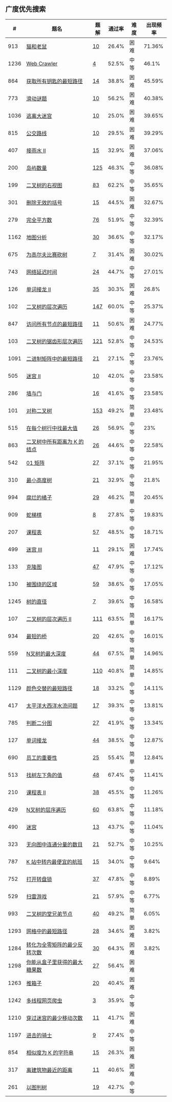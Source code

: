 ## 广度优先搜索

| \# | 题名 | 题解 | 通过率 | 难度 | 出现频率   |
|------|----------------------|-----|--------|----|--------|
|913|[猫和老鼠](https://leetcode-cn.com/problems/cat-and-mouse)   |[10](https://leetcode-cn.com/problems/cat-and-mouse/solution)|26.4%|困难|71.36%|
|1236|[Web Crawler](https://leetcode-cn.com/problems/web-crawler)   |[4](https://leetcode-cn.com/problems/web-crawler/solution)|52.5%|中等|46.1%|
|864|[获取所有钥匙的最短路径](https://leetcode-cn.com/problems/shortest-path-to-get-all-keys)   |[14](https://leetcode-cn.com/problems/shortest-path-to-get-all-keys/solution)|38.8%|困难|45.59%|
|773|[滑动谜题](https://leetcode-cn.com/problems/sliding-puzzle)   |[10](https://leetcode-cn.com/problems/sliding-puzzle/solution)|56.2%|困难|40.38%|
|1036|[逃离大迷宫](https://leetcode-cn.com/problems/escape-a-large-maze)   |[10](https://leetcode-cn.com/problems/escape-a-large-maze/solution)|25.0%|困难|39.65%|
|815|[公交路线](https://leetcode-cn.com/problems/bus-routes)   |[10](https://leetcode-cn.com/problems/bus-routes/solution)|29.5%|困难|39.29%|
|407|[接雨水 II](https://leetcode-cn.com/problems/trapping-rain-water-ii)   |[15](https://leetcode-cn.com/problems/trapping-rain-water-ii/solution)|32.9%|困难|37.06%|
|200|[岛屿数量](https://leetcode-cn.com/problems/number-of-islands)   |[125](https://leetcode-cn.com/problems/number-of-islands/solution)|46.3%|中等|36.08%|
|199|[二叉树的右视图](https://leetcode-cn.com/problems/binary-tree-right-side-view)   |[83](https://leetcode-cn.com/problems/binary-tree-right-side-view/solution)|62.2%|中等|35.65%|
|301|[删除无效的括号](https://leetcode-cn.com/problems/remove-invalid-parentheses)   |[15](https://leetcode-cn.com/problems/remove-invalid-parentheses/solution)|44.5%|困难|32.67%|
|279|[完全平方数](https://leetcode-cn.com/problems/perfect-squares)   |[76](https://leetcode-cn.com/problems/perfect-squares/solution)|51.9%|中等|32.39%|
|1162|[地图分析](https://leetcode-cn.com/problems/as-far-from-land-as-possible)   |[30](https://leetcode-cn.com/problems/as-far-from-land-as-possible/solution)|36.6%|中等|32.17%|
|675|[为高尔夫比赛砍树](https://leetcode-cn.com/problems/cut-off-trees-for-golf-event)   |[7](https://leetcode-cn.com/problems/cut-off-trees-for-golf-event/solution)|31.4%|困难|30.02%|
|743|[网络延迟时间](https://leetcode-cn.com/problems/network-delay-time)   |[24](https://leetcode-cn.com/problems/network-delay-time/solution)|44.7%|中等|27.01%|
|126|[单词接龙 II](https://leetcode-cn.com/problems/word-ladder-ii)   |[35](https://leetcode-cn.com/problems/word-ladder-ii/solution)|30.3%|困难|26.8%|
|102|[二叉树的层次遍历](https://leetcode-cn.com/problems/binary-tree-level-order-traversal)   |[147](https://leetcode-cn.com/problems/binary-tree-level-order-traversal/solution)|60.0%|中等|25.37%|
|847|[访问所有节点的最短路径](https://leetcode-cn.com/problems/shortest-path-visiting-all-nodes)   |[11](https://leetcode-cn.com/problems/shortest-path-visiting-all-nodes/solution)|50.6%|困难|24.77%|
|103|[二叉树的锯齿形层次遍历](https://leetcode-cn.com/problems/binary-tree-zigzag-level-order-traversal)   |[121](https://leetcode-cn.com/problems/binary-tree-zigzag-level-order-traversal/solution)|52.8%|中等|24.53%|
|1091|[二进制矩阵中的最短路径](https://leetcode-cn.com/problems/shortest-path-in-binary-matrix)   |[21](https://leetcode-cn.com/problems/shortest-path-in-binary-matrix/solution)|27.1%|中等|23.76%|
|505|[迷宫 II](https://leetcode-cn.com/problems/the-maze-ii)   |[10](https://leetcode-cn.com/problems/the-maze-ii/solution)|42.0%|中等|23.58%|
|286|[墙与门](https://leetcode-cn.com/problems/walls-and-gates)   |[16](https://leetcode-cn.com/problems/walls-and-gates/solution)|41.6%|中等|23.58%|
|101|[对称二叉树](https://leetcode-cn.com/problems/symmetric-tree)   |[153](https://leetcode-cn.com/problems/symmetric-tree/solution)|49.2%|简单|23.48%|
|515|[在每个树行中找最大值](https://leetcode-cn.com/problems/find-largest-value-in-each-tree-row)   |[26](https://leetcode-cn.com/problems/find-largest-value-in-each-tree-row/solution)|56.9%|中等|23%|
|863|[二叉树中所有距离为 K 的结点](https://leetcode-cn.com/problems/all-nodes-distance-k-in-binary-tree)   |[26](https://leetcode-cn.com/problems/all-nodes-distance-k-in-binary-tree/solution)|44.6%|中等|22.58%|
|542|[01 矩阵](https://leetcode-cn.com/problems/01-matrix)   |[27](https://leetcode-cn.com/problems/01-matrix/solution)|37.1%|中等|21.95%|
|310|[最小高度树](https://leetcode-cn.com/problems/minimum-height-trees)   |[21](https://leetcode-cn.com/problems/minimum-height-trees/solution)|32.9%|中等|21.8%|
|994|[腐烂的橘子](https://leetcode-cn.com/problems/rotting-oranges)   |[29](https://leetcode-cn.com/problems/rotting-oranges/solution)|46.2%|简单|20.45%|
|909|[蛇梯棋](https://leetcode-cn.com/problems/snakes-and-ladders)   |[8](https://leetcode-cn.com/problems/snakes-and-ladders/solution)|27.8%|中等|19.83%|
|207|[课程表](https://leetcode-cn.com/problems/course-schedule)   |[57](https://leetcode-cn.com/problems/course-schedule/solution)|48.5%|中等|18.71%|
|499|[迷宫 III](https://leetcode-cn.com/problems/the-maze-iii)   |[11](https://leetcode-cn.com/problems/the-maze-iii/solution)|29.1%|困难|17.74%|
|133|[克隆图](https://leetcode-cn.com/problems/clone-graph)   |[47](https://leetcode-cn.com/problems/clone-graph/solution)|47.9%|中等|17.12%|
|130|[被围绕的区域](https://leetcode-cn.com/problems/surrounded-regions)   |[59](https://leetcode-cn.com/problems/surrounded-regions/solution)|38.6%|中等|17.05%|
|1245|[树的直径](https://leetcode-cn.com/problems/tree-diameter)   |[7](https://leetcode-cn.com/problems/tree-diameter/solution)|39.6%|中等|16.58%|
|107|[二叉树的层次遍历 II](https://leetcode-cn.com/problems/binary-tree-level-order-traversal-ii)   |[111](https://leetcode-cn.com/problems/binary-tree-level-order-traversal-ii/solution)|63.5%|简单|16.17%|
|934|[最短的桥](https://leetcode-cn.com/problems/shortest-bridge)   |[20](https://leetcode-cn.com/problems/shortest-bridge/solution)|42.6%|中等|16.01%|
|559|[N叉树的最大深度](https://leetcode-cn.com/problems/maximum-depth-of-n-ary-tree)   |[44](https://leetcode-cn.com/problems/maximum-depth-of-n-ary-tree/solution)|67.5%|简单|14.96%|
|111|[二叉树的最小深度](https://leetcode-cn.com/problems/minimum-depth-of-binary-tree)   |[110](https://leetcode-cn.com/problems/minimum-depth-of-binary-tree/solution)|40.8%|简单|14.85%|
|1129|[颜色交替的最短路径](https://leetcode-cn.com/problems/shortest-path-with-alternating-colors)   |[18](https://leetcode-cn.com/problems/shortest-path-with-alternating-colors/solution)|33.2%|中等|14.11%|
|417|[太平洋大西洋水流问题](https://leetcode-cn.com/problems/pacific-atlantic-water-flow)   |[17](https://leetcode-cn.com/problems/pacific-atlantic-water-flow/solution)|39.3%|中等|13.81%|
|785|[判断二分图](https://leetcode-cn.com/problems/is-graph-bipartite)   |[27](https://leetcode-cn.com/problems/is-graph-bipartite/solution)|41.9%|中等|13.34%|
|127|[单词接龙](https://leetcode-cn.com/problems/word-ladder)   |[44](https://leetcode-cn.com/problems/word-ladder/solution)|38.5%|中等|12.87%|
|690|[员工的重要性](https://leetcode-cn.com/problems/employee-importance)   |[25](https://leetcode-cn.com/problems/employee-importance/solution)|55.4%|简单|12.84%|
|513|[找树左下角的值](https://leetcode-cn.com/problems/find-bottom-left-tree-value)   |[48](https://leetcode-cn.com/problems/find-bottom-left-tree-value/solution)|67.4%|中等|11.41%|
|210|[课程表 II](https://leetcode-cn.com/problems/course-schedule-ii)   |[38](https://leetcode-cn.com/problems/course-schedule-ii/solution)|45.5%|中等|11.26%|
|429|[N叉树的层序遍历](https://leetcode-cn.com/problems/n-ary-tree-level-order-traversal)   |[60](https://leetcode-cn.com/problems/n-ary-tree-level-order-traversal/solution)|63.8%|中等|11.18%|
|490|[迷宫](https://leetcode-cn.com/problems/the-maze)   |[13](https://leetcode-cn.com/problems/the-maze/solution)|43.7%|中等|11.04%|
|323|[无向图中连通分量的数目](https://leetcode-cn.com/problems/number-of-connected-components-in-an-undirected-graph)   |[21](https://leetcode-cn.com/problems/number-of-connected-components-in-an-undirected-graph/solution)|52.7%|中等|10.25%|
|787|[K 站中转内最便宜的航班](https://leetcode-cn.com/problems/cheapest-flights-within-k-stops)   |[15](https://leetcode-cn.com/problems/cheapest-flights-within-k-stops/solution)|34.0%|中等|9.64%|
|752|[打开转盘锁](https://leetcode-cn.com/problems/open-the-lock)   |[37](https://leetcode-cn.com/problems/open-the-lock/solution)|47.8%|中等|8.89%|
|529|[扫雷游戏](https://leetcode-cn.com/problems/minesweeper)   |[21](https://leetcode-cn.com/problems/minesweeper/solution)|57.9%|中等|6.77%|
|993|[二叉树的堂兄弟节点](https://leetcode-cn.com/problems/cousins-in-binary-tree)   |[40](https://leetcode-cn.com/problems/cousins-in-binary-tree/solution)|49.2%|简单|6.05%|
|1293|[网格中的最短路径](https://leetcode-cn.com/problems/shortest-path-in-a-grid-with-obstacles-elimination)   |[28](https://leetcode-cn.com/problems/shortest-path-in-a-grid-with-obstacles-elimination/solution)|34.6%|困难|3.82%|
|1284|[转化为全零矩阵的最少反转次数](https://leetcode-cn.com/problems/minimum-number-of-flips-to-convert-binary-matrix-to-zero-matrix)   |[30](https://leetcode-cn.com/problems/minimum-number-of-flips-to-convert-binary-matrix-to-zero-matrix/solution)|64.3%|困难|3.82%|
|1298|[你能从盒子里获得的最大糖果数](https://leetcode-cn.com/problems/maximum-candies-you-can-get-from-boxes)   |[27](https://leetcode-cn.com/problems/maximum-candies-you-can-get-from-boxes/solution)|56.4%|困难|&nbsp;|
|1263|[推箱子](https://leetcode-cn.com/problems/minimum-moves-to-move-a-box-to-their-target-location)   |[20](https://leetcode-cn.com/problems/minimum-moves-to-move-a-box-to-their-target-location/solution)|40.4%|困难|&nbsp;|
|1242|[多线程网页爬虫](https://leetcode-cn.com/problems/web-crawler-multithreaded)   |[3](https://leetcode-cn.com/problems/web-crawler-multithreaded/solution)|35.9%|中等|&nbsp;|
|1210|[穿过迷宫的最少移动次数](https://leetcode-cn.com/problems/minimum-moves-to-reach-target-with-rotations)   |[11](https://leetcode-cn.com/problems/minimum-moves-to-reach-target-with-rotations/solution)|41.7%|困难|&nbsp;|
|1197|[进击的骑士](https://leetcode-cn.com/problems/minimum-knight-moves)   |[9](https://leetcode-cn.com/problems/minimum-knight-moves/solution)|27.4%|中等|&nbsp;|
|854|[相似度为 K 的字符串](https://leetcode-cn.com/problems/k-similar-strings)   |[15](https://leetcode-cn.com/problems/k-similar-strings/solution)|26.3%|困难|&nbsp;|
|317|[离建筑物最近的距离](https://leetcode-cn.com/problems/shortest-distance-from-all-buildings)   |[11](https://leetcode-cn.com/problems/shortest-distance-from-all-buildings/solution)|40.6%|困难|&nbsp;|
|261|[以图判树](https://leetcode-cn.com/problems/graph-valid-tree)   |[19](https://leetcode-cn.com/problems/graph-valid-tree/solution)|42.7%|中等|&nbsp;|

